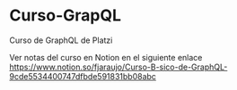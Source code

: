 # Curso-GrapQL
Curso de GraphQL de Platzi

Ver notas del curso en Notion en el siguiente enlace
https://www.notion.so/fjaraujo/Curso-B-sico-de-GraphQL-9cde5534400747dfbde591831bb08abc

